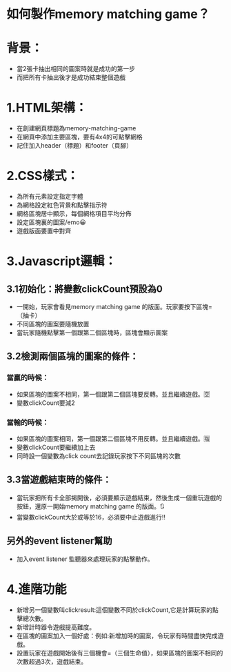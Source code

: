# 如何製作memory matching game？
# 背景：
- 當2張卡抽出相同的圖案時就是成功的第一步
- 而把所有卡抽出後才是成功結束整個遊戲
# 1.HTML架構：
- 在創建網頁標題為memory-matching-game
- 在網頁中添加主要區塊，要有4x4的可點擊網格
- 記住加入header（標題）和footer（頁腳）
# 2.CSS樣式：
- 為所有元素設定指定字體
- 為網格設定紅色背景和點擊指示符
- 網格區塊居中顯示，每個網格項目平均分佈
- 設定區塊裏的圖案/emo😀
- 遊戲版面要置中對齊
# 3.Javascript邏輯：
## 3.1初始化：將變數clickCount預設為0
- 一開始，玩家會看見memory matching game 的版面。玩家要按下區塊=（抽卡）
- 不同區塊的圖案要隨機放置
- 當玩家隨機點擊第一個跟第二個區塊時，區塊會顯示圖案
## 3.2檢測兩個區塊的圖案的條件：
### 當贏的時候：
- 如果區塊的圖案不相同，第一個跟第二個區塊要反轉。並且繼續遊戲。🈳
- 變數clickCount要減2
### 當輸的時候：
- 如果區塊的圖案相同，第一個跟第二個區塊不用反轉。並且繼續遊戲。🈯
- 變數clickCount要繼續加上去
- 同時設一個變數為click count去記錄玩家按下不同區塊的次數
## 3.3當遊戲結束時的條件：
- 當玩家把所有卡全部揭開後，必須要顯示遊戲結束，然後生成一個重玩遊戲的按鈕，還原一開始memory matching game 的版面。🔃
- 當變數clickCount大於或等於16，必須要中止遊戲進行‼️
## 另外的event listener幫助
- 加入event listener 監聽器來處理玩家的點擊動作。
# 4.進階功能
- 新增另一個變數叫clickresult:這個變數不同於clickCount,它是計算玩家的點擊總次數。
- 新增計時器令遊戲提高難度。
- 在區塊的圖案加入一個好處：例如:新增加時的圖案，令玩家有時間盡快完成遊戲。
- 設置玩家在遊戲開始後有三個機會=（三個生命值），如果區塊的圖案不相同的次數超過3次，遊戲結束。
